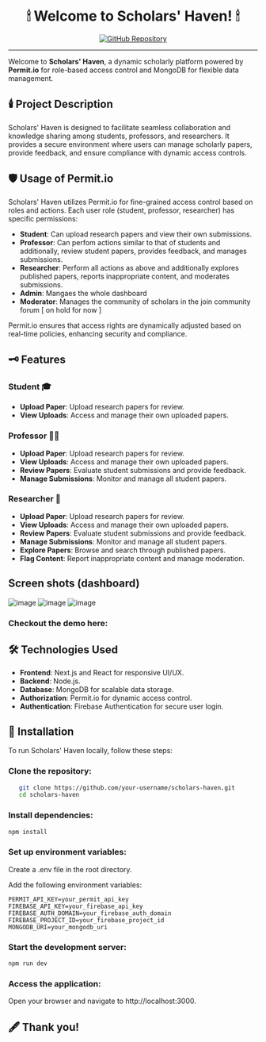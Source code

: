 <h1 align="center"> 🕯 Welcome to Scholars' Haven! 🕯</h1>

<p align="center">
  <a href="https://github.com/your-username/scholars-haven">
    <img src="https://img.shields.io/badge/GitHub-View_on_GitHub-blue?logo=github&style=flat-square" alt="GitHub Repository" />
  </a>
</p>

---

Welcome to **Scholars' Haven**, a dynamic scholarly platform powered by **Permit.io** for role-based access control and MongoDB for flexible data management.

## 🕯️ Project Description

Scholars' Haven is designed to facilitate seamless collaboration and knowledge sharing among students, professors, and researchers. It provides a secure environment where users can manage scholarly papers, provide feedback, and ensure compliance with dynamic access controls.

## 🛡️ Usage of Permit.io

Scholars' Haven utilizes Permit.io for fine-grained access control based on roles and actions. Each user role (student, professor, researcher) has specific permissions:

- **Student**: Can upload research papers and view their own submissions.
- **Professor**: Can perfom actions similar to that of students and additionally, review student papers, provides feedback, and manages submissions.
- **Researcher**: Perform all actions as above and additionally explores published papers, reports inappropriate content, and moderates submissions.
- **Admin**: Mangaes the whole dashboard
- **Moderator**: Manages the community of scholars in the join community forum [ on hold for now ]

Permit.io ensures that access rights are dynamically adjusted based on real-time policies, enhancing security and compliance.

## 🗝️ Features

### Student 🎓

- **Upload Paper**: Upload research papers for review.
- **View Uploads**: Access and manage their own uploaded papers.

### Professor 👨‍🏫

- **Upload Paper**: Upload research papers for review.
- **View Uploads**: Access and manage their own uploaded papers.
- **Review Papers**: Evaluate student submissions and provide feedback.
- **Manage Submissions**: Monitor and manage all student papers.

### Researcher 🔬

- **Upload Paper**: Upload research papers for review.
- **View Uploads**: Access and manage their own uploaded papers.
- **Review Papers**: Evaluate student submissions and provide feedback.
- **Manage Submissions**: Monitor and manage all student papers.
- **Explore Papers**: Browse and search through published papers.
- **Flag Content**: Report inappropriate content and manage moderation.

## Screen shots (dashboard)

![image](https://github.com/JuanitaCathy/Scholarly-Discourse-Platform/assets/114871036/a85917f3-a4ea-451d-ad2d-5873072bfa17)
![image](https://github.com/JuanitaCathy/Scholarly-Discourse-Platform/assets/114871036/d620743e-4ad0-4981-a12b-83a16b331dba)
![image](https://github.com/JuanitaCathy/Scholarly-Discourse-Platform/assets/114871036/bcf7f225-057c-4c5f-b792-19706ac858ec)


### Checkout the demo here:


## 🛠️ Technologies Used

- **Frontend**: Next.js and React for responsive UI/UX.
- **Backend**: Node.js.
- **Database**: MongoDB for scalable data storage.
- **Authorization**: Permit.io for dynamic access control.
- **Authentication**: Firebase Authentication for secure user login.


## 📜 Installation

To run Scholars' Haven locally, follow these steps:

### Clone the repository:

```bash
   git clone https://github.com/your-username/scholars-haven.git
   cd scholars-haven
```

### Install dependencies:

```bash
npm install
```

### Set up environment variables:

Create a .env file in the root directory.

Add the following environment variables:
```
PERMIT_API_KEY=your_permit_api_key
FIREBASE_API_KEY=your_firebase_api_key
FIREBASE_AUTH_DOMAIN=your_firebase_auth_domain
FIREBASE_PROJECT_ID=your_firebase_project_id
MONGODB_URI=your_mongodb_uri
```

### Start the development server:

```bash
npm run dev
```

### Access the application:

Open your browser and navigate to http://localhost:3000.

## 🖋️ Thank you!

